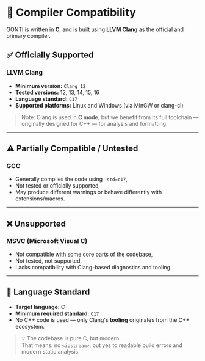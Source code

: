 # 🧩 Compiler Compatibility

GONTI is written in **C**, and is built using **LLVM Clang** as the official and primary compiler.

## ✅ Officially Supported

### LLVM Clang

- **Minimum version:** `Clang 12`
- **Tested versions:** 12, 13, 14, 15, 16
- **Language standard:** `C17`
- **Supported platforms:** Linux and Windows (via MinGW or clang-cl)

> Note: Clang is used in **C mode**, but we benefit from its full toolchain — originally designed for C++ — for analysis and formatting.

---

## ⚠️ Partially Compatible / Untested

### GCC

- Generally compiles the code using `-std=c17`,
- Not tested or officially supported,
- May produce different warnings or behave differently with extensions/macros.

---

## ❌ Unsupported

### MSVC (Microsoft Visual C)

- Not compatible with some core parts of the codebase,
- Not tested, not supported,
- Lacks compatibility with Clang-based diagnostics and tooling.

---

## 🔁 Language Standard

- **Target language:** C  
- **Minimum required standard:** `C17`  
- No C++ code is used — only Clang's **tooling** originates from the C++ ecosystem.

> 💡 The codebase is pure C, but modern.  
> That means: no `<iostream>`, but yes to readable build errors and modern static analysis.
